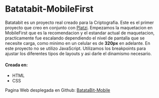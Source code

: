 # Batatabit-MobileFirst
Batatabit es un proyecto real creado para la Criptografia. Este es el primer proyecto que creo en conjunto con [Platzi](http://platzi.com "Platzi").
Empezamos la maquetacion en MobileFirst que es la recomendacion y el estandar actual de maquetacion, practicamente fue escalando dependiendo el nivel de pantalla que se necesite carga, como minimo en un celular es de **320px** en adelante.
En este proyecto no se utilizo JavaScript.
Utilizamos los breakpoints para ajustar los diferentes tipos de layouts y asi darle el dinamismo necesario.
#### Creada en:
- HTML
- CSS

Pagina Web desplegada en Github: [BatataBit-Mobile](https://diegohansselperez.github.io/batatabit.mobile/ "BatataBit-Mobile")